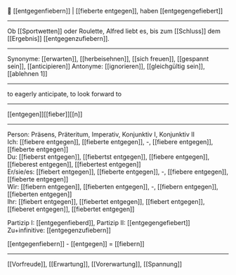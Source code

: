🥳 [[entgegenfiebern]] | [[fieberte entgegen]], haben [[entgegengefiebert]]

---
Ob [[Sportwetten]] oder Roulette, Alfred liebt es, bis zum [[Schluss]] dem [[Ergebnis]] [[entgegenzufiebern]]. 

---
Synonyme: [[erwarten]], [[herbeisehnen]], [[sich freuen]], [[gespannt sein]], [[anticipieren]]
Antonyme: [[ignorieren]], [[gleichgültig sein]], [[ablehnen 1]]

---
to eagerly anticipate, to look forward to

---
[[entgegen]][[fieber]][[n]]
 
---

Person: Präsens, Präteritum, Imperativ, Konjunktiv I, Konjunktiv II  
Ich: [[fiebere entgegen]], [[fieberte entgegen]], -, [[fiebere entgegen]], [[fieberte entgegen]]  
Du: [[fieberst entgegen]], [[fiebertst entgegen]], [[fiebere entgegen]], [[fieberest entgegen]], [[fiebertest entgegen]]  
Er/sie/es: [[fiebert entgegen]], [[fieberte entgegen]], -, [[fiebere entgegen]], [[fieberte entgegen]]  
Wir: [[fiebern entgegen]], [[fieberten entgegen]], -, [[fiebern entgegen]], [[fieberten entgegen]]  
Ihr: [[fiebert entgegen]], [[fiebertet entgegen]], [[fiebert entgegen]], [[fieberet entgegen]], [[fiebertet entgegen]]  

Partizip I: [[entgegenfieberd]], 
Partizip II: [[entgegengefiebert]]
Zu+infinitive: [[entgegenzufiebern]]

[[entgegenfiebern]] - [[entgegen]] = [[fiebern]]

---
[[Vorfreude]], [[Erwartung]], [[Vorerwartung]], [[Spannung]]